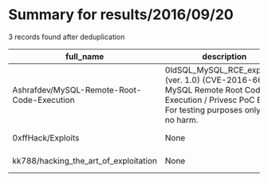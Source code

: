 
# Summary for results/2016/09/20
    
3 records found after deduplication

| full_name | description | html_url | matched_list | matched_count | pushed_at | size | stargazers_count | language | forks_count | vul_ids |
|--------------------------------------------|---------------------------------------------------------------------------------------------------------------------------------------------------------|---------------------------------------------------------------|-------------------------------------------------------------------|-----------------|---------------------------|--------|--------------------|------------|---------------|-------------------|
| Ashrafdev/MySQL-Remote-Root-Code-Execution | 0ldSQL_MySQL_RCE_exploit.py (ver. 1.0) (CVE-2016-6662) MySQL Remote Root Code Execution / Privesc PoC Exploit For testing purposes only. Do no harm. | https://github.com/Ashrafdev/MySQL-Remote-Root-Code-Execution | ['cve poc', 'exploit', 'rce', 'rce poc', 'remote code execution'] | 5 | 2016-09-20 08:12:40+00:00 | 16 | 7 | Python | 9 | ['CVE-2016-6662'] |
| 0xffHack/Exploits | None | https://github.com/0xffHack/Exploits | ['exploit'] | 1 | 2016-09-20 09:01:40+00:00 | 9 | 0 | Ruby | 0 | [] |
| kk788/hacking_the_art_of_exploitation | None | https://github.com/kk788/hacking_the_art_of_exploitation | ['exploit'] | 1 | 2016-09-20 12:47:08+00:00 | 0 | 0 | | 0 | [] |
